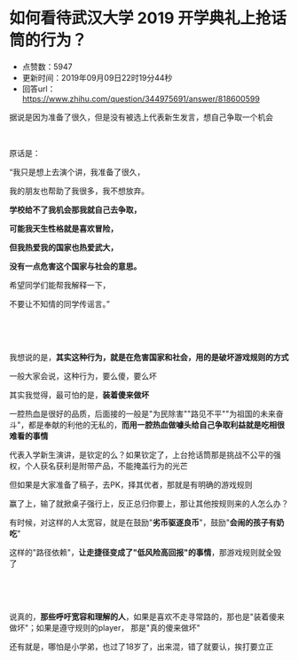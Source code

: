 # 如何看待武汉大学 2019 开学典礼上抢话筒的行为？
- 点赞数：5947
- 更新时间：2019年09月09日22时19分44秒
- 回答url：https://www.zhihu.com/question/344975691/answer/818600599
<body>
 <p data-pid="x3fk6uTO">据说是因为准备了很久，但是没有被选上代表新生发言，想自己争取一个机会</p>
 <p class="ztext-empty-paragraph"><br></p>
 <p data-pid="TgZHZmOO">原话是：</p>
 <p data-pid="nXUuaqhH">“我只是想上去演个讲，我准备了很久，</p>
 <p data-pid="-nyAWopF">我的朋友也帮助了我很多，我不想放弃。</p>
 <p data-pid="jzVprq8I"><b>学校给不了我机会那我就自己去争取，</b></p>
 <p data-pid="MOsinDIh"><b>可能我天生性格就是喜欢冒险，</b></p>
 <p data-pid="dyPZZown"><b>但我热爱我的国家也热爱武大，</b></p>
 <p data-pid="396s-uOD"><b>没有一点危害这个国家与社会的意思。</b></p>
 <p data-pid="vcb7XO9i">希望同学们能帮我解释一下，</p>
 <p data-pid="K1FWA0ts">不要让不知情的同学传谣言。”</p>
 <p class="ztext-empty-paragraph"><br></p>
 <p class="ztext-empty-paragraph"><br></p>
 <p data-pid="ejfBaowW">我想说的是，<b>其实这种行为，就是在危害国家和社会，用的是破坏游戏规则的方式</b></p>
 <p data-pid="D8ltfAEd">一般大家会说，这种行为，要么傻，要么坏</p>
 <p data-pid="1cEcmEax">其实我觉得，最可怕的是，<b>装着傻来做坏</b></p>
 <p data-pid="3yFIhCHQ">一腔热血是很好的品质，后面接的一般是"为民除害""路见不平""为祖国的未来奋斗"，都是奉献的利他的无私的，<b>而用一腔热血做噱头给自己争取利益就是吃相很难看的事情</b></p>
 <p data-pid="A8qchSmT">代表入学新生演讲，是钦定的么？如果钦定了，上台抢话筒那是挑战不公平的强权，个人获名获利是附带产品，不能掩盖行为的光芒</p>
 <p data-pid="Wq6Rorya">但如果是大家准备了稿子，去PK，择其优者，那就是有明确的游戏规则</p>
 <p data-pid="eLsVzlI7">赢了上，输了就掀桌子强行上，反正总归你要上，那让其他按规则来的人怎么办？</p>
 <p data-pid="yh8yG6bZ">有时候，对这样的人太宽容，就是在鼓励"<b>劣币驱逐良币</b>"，鼓励"<b>会闹的孩子有奶吃</b>"</p>
 <p data-pid="1ocuDJE9">这样的"路径依赖"，<b>让走捷径变成了"低风险高回报"的事情</b>，那游戏规则就全毁了</p>
 <p class="ztext-empty-paragraph"><br></p>
 <p class="ztext-empty-paragraph"><br></p>
 <p data-pid="qrLS5yYN">说真的，<b>那些呼吁宽容和理解的人</b>，如果是喜欢不走寻常路的，那也是"装着傻来做坏"；如果是遵守规则的player， 那是"真的傻来做坏"</p>
 <p data-pid="3tvncJjc">还有就是，哪怕是小学弟，也过了18岁了，出来混，错了就要认，挨打要立正</p>
 <p></p>
 <p></p>
 <p></p>
</body>